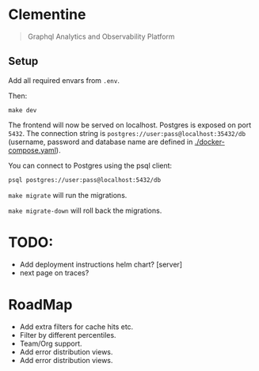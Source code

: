 # Clementine

> Graphql Analytics and Observability Platform

## Setup

Add all required envars from `.env`.

Then:

```
make dev
```

The frontend will now be served on localhost. Postgres is exposed on port `5432`. The connection string is `postgres://user:pass@localhost:35432/db` (username, password and database name are defined in [./docker-compose.yaml](./docker-compose.yaml)).

You can connect to Postgres using the psql client:

```sh
psql postgres://user:pass@localhost:5432/db
```

`make migrate` will run the migrations.

`make migrate-down` will roll back the migrations.

# TODO:

- Add deployment instructions helm chart? [server]
- next page on traces?

# RoadMap

- Add extra filters for cache hits etc.
- Filter by different percentiles.
- Team/Org support.
- Add error distribution views.
- Add error distribution views.
